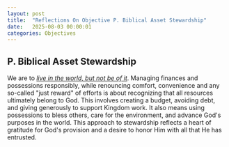```yaml
---
layout: post
title:  "Reflections On Objective P. Biblical Asset Stewardship"
date:   2025-08-03 00:00:01
categories: Objectives
---
```


## P. Biblical Asset Stewardship

We are to *[live in the world, but not be of it](https://versebyverseministry.org/bible-answers/how-do-we-live-in-the-world-but-not-of-the-world)*. Managing finances and possessions responsibly, while renouncing comfort, convenience and any so-called "just reward" of efforts is about recognizing that all resources ultimately belong to God. This involves creating a budget, avoiding debt, and giving generously to support Kingdom work. It also means using possessions to bless others, care for the environment, and advance God's purposes in the world. This approach to stewardship reflects a heart of gratitude for God's provision and a desire to honor Him with all that He has entrusted.
